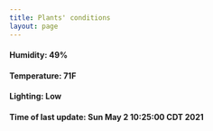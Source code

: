 ```yaml
---
title: Plants' conditions
layout: page
---
```



#### Humidity: 49%
#### Temperature: 71F
#### Lighting: Low
#### Time of last update: Sun May  2 10:25:00 CDT 2021
